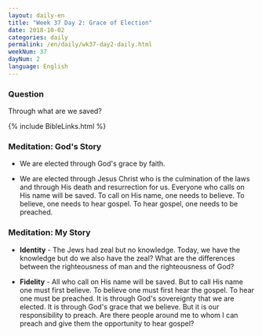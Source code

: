 ```yaml
---
layout: daily-en
title: "Week 37 Day 2: Grace of Election"
date: 2018-10-02 
categories: daily
permalink: /en/daily/wk37-day2-daily.html
weekNum: 37
dayNum: 2
language: English
---
```


### Question     
Through what are we saved?

{% include BibleLinks.html %} 

### Meditation: God's Story   
+ We are elected through God's grace by faith. 

+ We are elected through Jesus Christ who is the culmination of the laws and through His death and resurrection for us. Everyone who calls on His name will be saved. To call on His name, one needs to believe. To believe, one needs to hear gospel. To hear gospel, one needs to be preached. 

### Meditation: My Story   
+ **Identity** - The Jews had zeal but no knowledge. Today, we have the knowledge but do we also have the zeal? What are the differences between the righteousness of man and the righteousness of God? 

+ **Fidelity** - All who call on His name will be saved. But to call His name one must first believe. To believe one must first hear the gospel. To hear one must be preached. It is through God's sovereignty that we are elected. It is through God's grace that we believe. But it is our responsibility to preach. Are there people around me to whom I can preach and give them the opportunity to hear gospel?  
